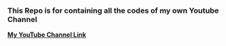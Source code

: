 ### This Repo is for containing all the codes of my own Youtube Channel

**[My YouTube Channel Link](https://www.youtube.com/channel/UC0_a8SNpTFkmVv5SLMs1CIA)**
